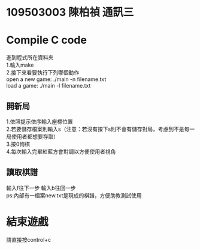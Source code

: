 # 109503003 陳柏禎 通訊三
# Compile C code
進到程式所在資料夾  
1.輸入make  
2.接下來看要執行下列哪個動作  
open a new game: ./main -n filename.txt  
load a game: ./main -l filename.txt
## 開新局
1.依照提示依序輸入座標位置  
2.若要儲存檔案則輸入s（注意：若沒有按下s則不會有儲存對局，考慮到不是每一局使用者都想要存取）  
3.按0悔棋  
4.每次輸入完畢紅藍方會對調以方便使用者視角
## 讀取棋譜
輸入f往下一步 輸入b往回一步  
ps:內部有一檔案new.txt是現成的棋譜，方便助教測試使用

# 結束遊戲
請直接按control+c
